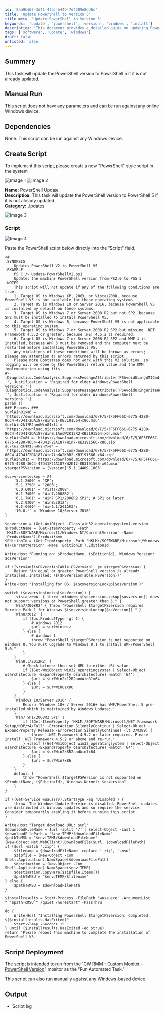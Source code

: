 ```yaml
---
id: '2aa9b667-3d41-4fa3-b44b-7d4389e8dd6c'
title: 'Update PowerShell to Version 5'
title_meta: 'Update PowerShell to Version 5'
keywords: ['update', 'powershell', 'version', 'windows', 'install']
description: 'This document provides a detailed guide on updating PowerShell to version 5 on Windows devices. The script checks the current version and performs the update if necessary, while also detailing the conditions under which the update can be applied.'
tags: ['software', 'update', 'windows']
draft: false
unlisted: false
---
```


## Summary

This task will update the PowerShell version to PowerShell 5 if it is not already updated.

## Manual Run

This script does not have any parameters and can be run against any online Windows device.

## Dependencies

None. This script can be run against any Windows device.

## Create Script

To implement this script, please create a new "PowerShell" style script in the system.

![Image 1](../../../static/img/PowerShell-Version-Update/image_1.png)
![Image 2](../../../static/img/PowerShell-Version-Update/image_2.png)

**Name:** PowerShell Update  
**Description:** This task will update the PowerShell version to PowerShell 5 if it is not already updated.  
**Category:** Updates  

![Image 3](../../../static/img/PowerShell-Version-Update/image_3.png)

### Script

![Image 4](../../../static/img/PowerShell-Version-Update/image_4.png)

Paste the PowerShell script below directly into the "Script" field.

```
<#  
.SYNOPSIS  
    Updates PowerShell V2 to PowerShell V5  
.EXAMPLE  
    PS C:/> Update-PowerShellV2.ps1  
    Updates the machine PowerShell version from PS2.0 to PS5.1  
.NOTES  
    This script will not update if any of the following conditions are true:  
    1. Target OS is Windows XP, 2003, or Vista/2008, because PowerShell V5 is not available for these operating systems.  
    2. Target OS is Windows 10 or Server 2016, because PowerShell V5 is installed by default on these systems.  
    3. Target OS is Windows 7 or Server 2008 R2 but not SP2, because SP2 must be installed to install PowerShell V5.  
    4. Target OS is Windows 8, because PowerShell V5 is not applicable to this operating system.  
    5. Target OS is Windows 7 or Server 2008 R2 SP2 but missing .NET Framework 4.5.2 or greater, because .NET 4.5.2 is required.  
    6. Target OS is Windows 7 or Server 2008 R2 SP2 and WMF 3 is installed, because WMF 3 must be removed and the computer must be restarted before installing PowerShell V5.  
    Any violations of these conditions will be thrown as errors; please pay attention to errors returned by this script.  
    Please note Bootstrap does not work with this V2 solution, so logging will be done by the PowerShell return value and the RMM implementation using this.  
#>  
[Diagnostics.CodeAnalysis.SuppressMessageAttribute('PSAvoidUsingWMICmdlet', '', Justification = 'Required for older Windows/PowerShell versions.')]  
[Diagnostics.CodeAnalysis.SuppressMessageAttribute('PSAvoidUsingWriteHost', '', Justification = 'Required for older Windows/PowerShell versions.')]  
param ()  
### Process ###  
$urlWin81x86 = 'https://download.microsoft.com/download/6/F/5/6F5FF66C-6775-42B0-86C4-47D41F2DA187/Win8.1-KB3191564-x86.msu'  
$urlWin2k12R2andWin81x64 = 'https://download.microsoft.com/download/6/F/5/6F5FF66C-6775-42B0-86C4-47D41F2DA187/Win8.1AndW2K12R2-KB3191564-x64.msu'  
$urlWin7x86 = 'https://download.microsoft.com/download/6/F/5/6F5FF66C-6775-42B0-86C4-47D41F2DA187/Win7-KB3191566-x86.zip'  
$urlWin2k8R2andWin7x64 = 'https://download.microsoft.com/download/6/F/5/6F5FF66C-6775-42B0-86C4-47D41F2DA187/Win7AndW2K8R2-KB3191566-x64.zip'  
$urlWin2012 = 'https://download.microsoft.com/download/6/F/5/6F5FF66C-6775-42B0-86C4-47D41F2DA187/W2K12-KB3191565-x64.msu'  
$targetPSVersion = [Version]'5.1.14409.1005'  

$osversionLookup = @{  
    '5.1.2600' = 'XP';  
    '5.1.3790' = '2003';  
    '6.0.6001' = 'Vista/2008';  
    '6.1.7600' = 'Win7/2008R2';  
    '6.1.7601' = 'Win7 SP1/2008R2 SP1'; # SP1 or later.  
    '6.2.9200' = 'Win8/2012';  
    '6.3.9600' = 'Win8.1/2012R2';  
    '10.0.*' = 'Windows 10/Server 2016'  
}  

$osversion = (Get-WmiObject -Class win32_operatingsystem).version  
$ProductName = (Get-ItemProperty -Path 'HKLM:/SOFTWARE/Microsoft/Windows NT/CurrentVersion' -Name 'ProductName').ProductName  
$EditionId = (Get-ItemProperty -Path 'HKLM:/SOFTWARE/Microsoft/Windows NT/CurrentVersion' -Name 'EditionID').EditionId  

Write-Host "Running on: $ProductName, ($EditionId), Windows Version: $osVersion"  

if ([version]($PSVersionTable.PSVersion) -ge $targetPSVersion) {  
    Return "An equal or greater PowerShell version is already installed. Installed: ($($PSVersionTable.PSVersion))"  
}  
Write-Host "Installing for OS: $($osversionLookup[$osVersion])"  

switch ($osversionLookup[$osVersion]) {  
    'Vista/2008' { Throw "Windows $($osversionLookup[$osVersion]) does not support versions of PowerShell greater than 3." }  
    'Win7/2008R2' { Throw "PowerShell $targetPSVersion requires Service Pack 1 for Windows $($osversionLookup[$osVersion])." }  
    'Win8/2012' {  
        if ($os.ProductType -gt 1) {  
            # Windows 2012  
            $url = $urlWin2012  
        } else {  
            # Windows 8  
            throw "PowerShell $targetPSVersion is not supported on Windows 8. You must upgrade to Windows 8.1 to install WMF/PowerShell 5.0."  
        }  
    }  
    'Win8.1/2012R2' {  
        # Check bitness then set URL to either URL value  
        if ((Get-WmiObject win32_operatingsystem | Select-Object osarchitecture -ExpandProperty osarchitecture) -match '64') {  
            $url = $urlWin2k12R2andWin81x64  
        } else {  
            $url = $urlWin81x86  
        }  
    }  
    'Windows 10/Server 2016' {  
        Return 'Windows 10+ / Server 2016+ has WMF/PowerShell 5 pre-installed which is maintained by Windows Updates.'  
    }  
    'Win7 SP1/2008R2 SP1' {  
        if ((Get-ItemProperty 'HKLM:/SOFTWARE/Microsoft/NET Framework Setup/NDP/v4/Full' -ErrorAction SilentlyContinue | Select-Object -ExpandProperty Release -ErrorAction SilentlyContinue) -lt 378389) {  
            throw '.NET Framework 4.5.2 or later required. Please install .NET Framework 4.5.2 or above and re-run.'  
        } elseif ((Get-WmiObject win32_operatingsystem | Select-Object osarchitecture -ExpandProperty osarchitecture) -match '64') {  
            $url = $urlWin2k8R2andWin7x64  
        } else {  
            $url = $urlWin7x86  
        }  
    }  
    default {  
        throw "PowerShell $targetPSVersion is not supported on $ProductName, ($EditionId), Windows Kernel: $osVersion"  
    }  
}  

if ((Get-Service wuauserv).StartType -eq 'Disabled') {  
    throw 'The Windows Update Service is disabled. PowerShell updates are distributed as Windows updates and so require the service. Consider temporarily enabling it before running this script.'  
}  

Write-Host "Target download URL: $url"  
$downloadFileName = $url -split '/' | Select-Object -Last 1  
$downloadFilePath = "$env:TEMP/$downloadFileName"  
$pathToMSU = "$env:TEMP/$downloadFileName"  
(New-Object Net.WebClient).DownloadFile($url, $downloadFilePath)  
if ($url -match '.zip') {  
    $filename = $downloadFileName -replace '.zip', '.msu'  
    $zipfile = (New-Object -Com Shell.Application).NameSpace($downloadFilePath)  
    $destination = (New-Object -Com Shell.Application).NameSpace($env:TEMP)  
    $destination.CopyHere($zipfile.Items())  
    $pathToMSU = "$env:TEMP/$filename"  
} else {  
    $pathToMSU = $downloadFilePath  
}  

$installresults = Start-Process -FilePath 'wusa.exe' -ArgumentList "`"$pathToMSU`" /quiet /norestart" -PassThru  

do {  
    Write-Host "Installing PowerShell $targetPSVersion. Completed: $($installresults.HasExited)"  
    Start-Sleep -Seconds 15  
} until ($installresults.HasExited -eq $true)  
return 'Please reboot this machine to complete the installation of PowerShell V5.'  
```

## Script Deployment

The script is intended to run from the "[CW RMM - Custom Monitor - PowerShell Version](https://proval.itglue.com/DOC-5078775-12824363)" monitor as the "Run Automated Task."

This script can also run manually against any Windows-based device.

## Output

- Script log

